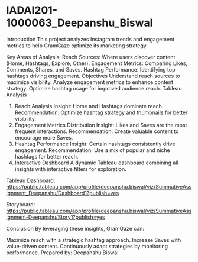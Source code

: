 # IADAI201-1000063_Deepanshu_Biswal
Introduction
This project analyzes Instagram trends and engagement metrics to help GramGaze optimize its marketing strategy.

Key Areas of Analysis:
Reach Sources: Where users discover content (Home, Hashtags, Explore, Other).
Engagement Metrics: Comparing Likes, Comments, Shares, and Saves.
Hashtag Performance: Identifying top hashtags driving engagement.
Objectives
Understand reach sources to maximize visibility.
Analyze engagement metrics to enhance content strategy.
Optimize hashtag usage for improved audience reach.
Tableau Analysis
1. Reach Analysis
Insight: Home and Hashtags dominate reach.
Recommendation: Optimize hashtag strategy and thumbnails for better visibility.
2. Engagement Metrics Distribution
Insight: Likes and Saves are the most frequent interactions.
Recommendation: Create valuable content to encourage more Saves.
3. Hashtag Performance
Insight: Certain hashtags consistently drive engagement.
Recommendation: Use a mix of popular and niche hashtags for better reach.
4. Interactive Dashboard
A dynamic Tableau dashboard combining all insights with interactive filters for exploration.

Tableau Dashboard: https://public.tableau.com/app/profile/deepanshu.biswal/viz/SummativeAssignment_Deepanshu/Dashboard1?publish=yes

Storyboard: https://public.tableau.com/app/profile/deepanshu.biswal/viz/SummativeAssignment-Deepanshu/Story1?publish=yes

Conclusion
By leveraging these insights, GramGaze can:

Maximize reach with a strategic hashtag approach.
Increase Saves with value-driven content.
Continuously adapt strategies by monitoring performance.
Prepared by: Deepanshu Biswal
